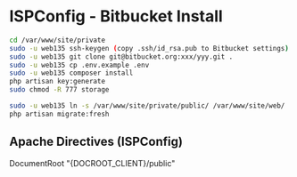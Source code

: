 # ISPConfig - Bitbucket Install

```sh
cd /var/www/site/private
sudo -u web135 ssh-keygen (copy .ssh/id_rsa.pub to Bitbucket settings)
sudo -u web135 git clone git@bitbucket.org:xxx/yyy.git .
sudo -u web135 cp .env.example .env
sudo -u web135 composer install
php artisan key:generate
sudo chmod -R 777 storage

sudo -u web135 ln -s /var/www/site/private/public/ /var/www/site/web/
php artisan migrate:fresh
```

## Apache Directives (ISPConfig)
DocumentRoot "{DOCROOT_CLIENT}/public"
